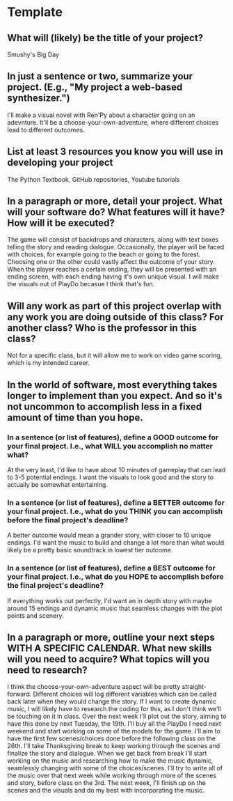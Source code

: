 # Template

## What will (likely) be the title of your project?

Smushy's Big Day

## In just a sentence or two, summarize your project. (E.g., "My project a web-based synthesizer.")

I'll make a visual novel with Ren'Py about a character going on an adevnture. It'll be a choose-your-own-adventure, where different choices lead to different outcomes.

## List at least 3 resources you know you will use in developing your project

The Python Textbook, GitHub repositories, Youtube tutorials

## In a paragraph or more, detail your project. What will your software do? What features will it have? How will it be executed?

The game will consist of backdrops and characters, along with text boxes telling the story and reading dialogue. Occasionally, the player will be faced with choices, for example going to the beach or going to the forest. Choosing one or the other could vastly affect the outcome of your story. When the player reaches a certain ending, they will be presented with an ending screen, with each ending having it's own unique visual. I will make the visuals out of PlayDo becasue I think that's fun.

## Will any work as part of this project overlap with any work you are doing outside of this class? For another class? Who is the professor in this class?

Not for a specific class, but it will allow me to work on video game scoring, which is my intended career.

## In the world of software, most everything takes longer to implement than you expect. And so it's not uncommon to accomplish less in a fixed amount of time than you hope.

### In a sentence (or list of features), define a GOOD outcome for your final project. I.e., what WILL you accomplish no matter what?

At the very least, I'd like to have about 10 minutes of gameplay that can lead to 3-5 potential endings. I want the visuals to look good and the story to actually be somewhat entertaining.

### In a sentence (or list of features), define a BETTER outcome for your final project. I.e., what do you THINK you can accomplish before the final project's deadline?

A better outcome would mean a grander story, with closer to 10 unique endings. I'd want the music to build and change a lot more than what would likely be a pretty basic soundtrack in lowest tier outcome. 

### In a sentence (or list of features), define a BEST outcome for your final project. I.e., what do you HOPE to accomplish before the final project's deadline?

If everything works out perfectly, I'd want an in depth story with maybe around 15 endings and dynamic music that seamless changes with the plot points and scenery. 

## In a paragraph or more, outline your next steps WITH A SPECIFIC CALENDAR. What new skills will you need to acquire? What topics will you need to research?

I think the choose-your-own-adventure aspect will be pretty straight-forward. Different choices will log different variables which can be called back later when they would change the story. If I want to create dynamic music, I will likely have to research the coding for this, as I don't think we'll be touching on it in class. 
Over the next week I'll plot out the story, aiming to have this done by next Tuesday, the 19th. I'll buy all the PlayDo I need next weekend and start working on some of the models for the game. I'll aim to have the first few scenes/choices done before the following class on the 26th. I'll take Thanksgiving break to keep working through the scenes and finalize the story and dialogue. When we get back from break I'll start working on the music and researching how to make the music dynamic, seamlessly changing with some of the choices/scenes. I'll try to write all of the music over that next week while working through more of the scenes and story, before class on the 3rd. The next week, I'll finish up on the scenes and the visuals and do my best with incorporating the music. 